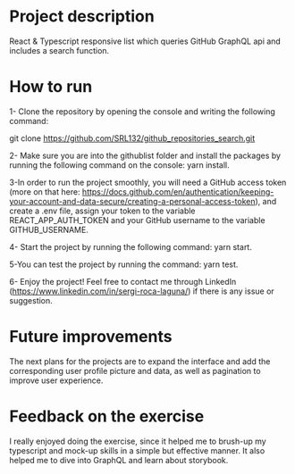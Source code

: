 # Project description

React & Typescript responsive list which queries GitHub GraphQL api and includes a search function.


# How to run

1- Clone the repository by opening the console and writing the following command: 

git clone https://github.com/SRL132/github_repositories_search.git

2- Make sure you are into the githublist folder and install the packages by running the following command on the console: yarn install.

3-In order to run the project smoothly, you will need a GitHub access token (more on that here: https://docs.github.com/en/authentication/keeping-your-account-and-data-secure/creating-a-personal-access-token), and create a .env file, assign your token to the variable REACT_APP_AUTH_TOKEN and your GitHub username to the variable GITHUB_USERNAME.

4- Start the project by running the following command: yarn start.

5-You can test the project by running the command: yarn test.

6- Enjoy the project! Feel free to contact me through LinkedIn (https://www.linkedin.com/in/sergi-roca-laguna/) if there is any issue or suggestion.


# Future improvements

The next plans for the projects are to expand the interface and add the corresponding user profile picture and data, as well as pagination to improve user experience.


# Feedback on the exercise

I really enjoyed doing the exercise, since it helped me to brush-up my typescript and mock-up skills in a simple but effective manner. It also helped me to dive into GraphQL and learn about storybook.
